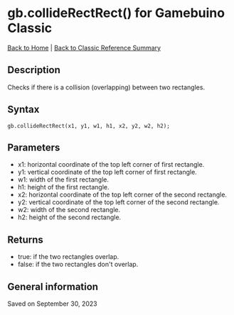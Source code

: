 
# gb.collideRectRect() for Gamebuino Classic

[Back to Home](./../../../README.MD) | [Back to Classic Reference Summary](./README.MD)

## Description

Checks if there is a collision (overlapping) between two rectangles.

## Syntax

```
gb.collideRectRect(x1, y1, w1, h1, x2, y2, w2, h2);
```

## Parameters

- x1: horizontal coordinate of the top left corner of first rectangle.
- y1: vertical coordinate of the top left corner of first rectangle.
- w1: width of the first rectangle.
- h1: height of the first rectangle.
- x2: horizontal coordinate of the top left corner of the second rectangle.
- y2: vertical coordinate of the top left corner of the second rectangle.
- w2: width of the second rectangle.
- h2: height of the second rectangle.

## Returns

- true: if the two rectangles overlap.
- false: if the two rectangles don't overlap.

## General information

Saved on September 30, 2023

